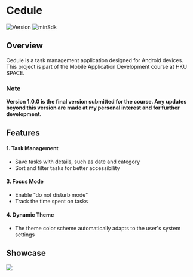 # Cedule

![Version](https://img.shields.io/badge/version-2.0.0-brightgreen)
![minSdk](https://img.shields.io/badge/minSdk-24-brightgreen)

## Overview
Cedule is a task management application designed for Android devices. This project is part of the Mobile Application Development course at HKU SPACE.

### Note
**Version 1.0.0 is the final version submitted for the course. Any updates beyond this version are made at my personal interest and for further development.**

## Features
#### 1. Task Management
 - Save tasks with details, such as date and category
 - Sort and filter tasks for better accessibility
#### 3. Focus Mode
 - Enable "do not disturb mode"
 - Track the time spent on tasks
#### 4. Dynamic Theme
 - The theme color scheme automatically adapts to the user's system settings

## Showcase

[![](https://img.youtube.com/vi/NkjvLTTk-G4/maxresdefault.jpg)](https://youtube.com/shorts/NkjvLTTk-G4)
